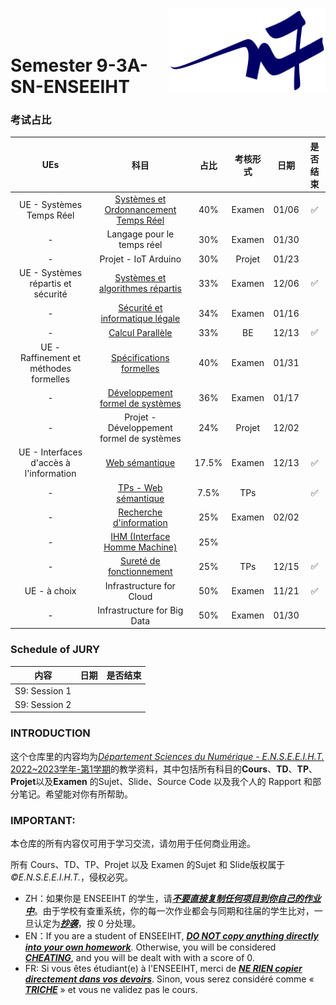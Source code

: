 <div class="logo"><img src="logon7.png" width="250px" align="right"></div>

<br>
<br>

# Semester 9-3A-SN-ENSEEIHT

### 考试占比
|UEs|科目|占比|考核形式|日期|是否结束|
|:----:|:----:|:----:|:----:|:----:|:----:|
|UE - Systèmes Temps Réel|[Systèmes et Ordonnancement Temps Réel](https://github.com/Dave0126/S9_3A_SN_ENSEEIHT/tree/master/UE%20-%20Syst%C3%A8mes%20Temps%20R%C3%A9el/Syst%C3%A8mes%20et%20Ordonnancement%20Temps%20R%C3%A9el)|40%|Examen|01/06|✅|
|-|Langage pour le temps réel|30%|Examen|01/30||
|-|Projet - IoT Arduino |30%|Projet|01/23||
|UE - Systèmes répartis et sécurité|[Systèmes et algorithmes répartis](https://github.com/Dave0126/S9_3A_SN_ENSEEIHT/tree/master/UE%20-%20Syst%C3%A8mes%20r%C3%A9partis%20et%20s%C3%A9curit%C3%A9/Syst%C3%A8mes%20r%C3%A9partis)|33%|Examen|12/06|✅|
|-|[Sécurité et informatique légale](https://github.com/Dave0126/S9_3A_SN_ENSEEIHT/tree/master/UE%20-%20Syst%C3%A8mes%20r%C3%A9partis%20et%20s%C3%A9curit%C3%A9/S%C3%A9curit%C3%A9%20et%20informatique%20l%C3%A9gale)|34%|Examen|01/16||
|-|[Calcul Parallèle](https://github.com/Dave0126/S9_3A_SN_ENSEEIHT/tree/master/UE%20-%20Syst%C3%A8mes%20r%C3%A9partis%20et%20s%C3%A9curit%C3%A9/Calcul%20Parall%C3%A8le)|33%|BE|12/13|✅|
|UE - Raffinement et méthodes formelles|[Spécifications formelles](https://github.com/Dave0126/S9_3A_SN_ENSEEIHT/tree/master/UE%20-%20Raffinement%20et%20m%C3%A9thodes%20formelles/Sp%C3%A9cifications%20Formelles)|40%|Examen|01/31||
|-|[Développement formel de systèmes](https://github.com/Dave0126/S9_3A_SN_ENSEEIHT/tree/master/UE%20-%20Raffinement%20et%20m%C3%A9thodes%20formelles/D%C3%A9veloppement%20formel%20de%20syst%C3%A8mes)|36%|Examen|01/17||
|-|Projet - Développement formel de systèmes|24%|Projet|12/02||
|UE - Interfaces d'accès à l'information|[Web sémantique](https://github.com/Dave0126/S9_3A_SN_ENSEEIHT/tree/master/UE%20-%20Interfaces%20d'acc%C3%A8s%20%C3%A0%20l'information/Web%20Semantic)|17.5%|Examen|12/13|✅|
|-|[TPs - Web sémantique](https://github.com/Dave0126/S9_3A_SN_ENSEEIHT/tree/master/UE%20-%20Interfaces%20d'acc%C3%A8s%20%C3%A0%20l'information/Web%20Semantic/TPs)|7.5%|TPs||✅|
|-|[Recherche d'information](https://github.com/Dave0126/S9_3A_SN_ENSEEIHT/tree/master/UE%20-%20Interfaces%20d'acc%C3%A8s%20%C3%A0%20l'information/Recherche%20d'information)|25%|Examen|02/02||
|-|[IHM (Interface Homme Machine)](https://github.com/Dave0126/S9_3A_SN_ENSEEIHT/tree/master/UE%20-%20Interfaces%20d'acc%C3%A8s%20%C3%A0%20l'information/IHM%20(Interface%20Homme%20Machine))|25%||||
|-|[Sureté de fonctionnement](https://github.com/Dave0126/S9_3A_SN_ENSEEIHT/tree/master/UE%20-%20Interfaces%20d'acc%C3%A8s%20%C3%A0%20l'information/Suret%C3%A9%20de%20fonctionnement)|25%|TPs|12/15|✅|
|UE - à choix|Infrastructure for Cloud|50%|Examen|11/21|✅|
|-|Infrastructure for Big Data|50%|Examen|01/30||

### Schedule of JURY
|内容|日期|是否结束|
|:----:|:----:|:----:|
|S9: Session 1|||
|S9: Session 2|||

### INTRODUCTION
这个仓库里的内容均为[*Département Sciences du Numérique - E.N.S.E.E.I.H.T.* 2022~2023学年-第1学期](http://formations.enseeiht.fr/fr/offre-de-formations/diplome-d-ingenieur-FC_DI/diplome-D/ingenieur-enseeiht-informatique-et-telecommunications-program-n7i5-171/ingenieur-enseeiht-informatique-et-telecommunications-3eme-annee-subprogram-n7i53-181/annee-3a-informatique-et-telecommunication-sn-NEEN/choix-de-parc-semestre-9-3a-info-et-telecom-sn-N9EN/semestre-9-sn-parcours-systemes-logiciels-N9ENAL.html)的教学资料，其中包括所有科目的**Cours**、**TD**、**TP**、**Projet**以及**Examen** 的Sujet、Slide、Source Code 以及我个人的 Rapport 和部分笔记。希望能对你有所帮助。


### IMPORTANT: 

本仓库的所有内容仅可用于学习交流，请勿用于任何商业用途。

所有 Cours、TD、TP、Projet 以及 Examen 的Sujet 和 Slide版权属于 *©E.N.S.E.E.I.H.T.*，侵权必究。

  * ZH：如果你是 ENSEEIHT 的学生，请<u>***不要直接复制任何项目到你自己的作业中***</u>。由于学校有查重系统，你的每一次作业都会与同期和往届的学生比对，一旦认定为<u>***抄袭***</u>，按 0 分处理。
  * EN：If you are a student of ENSEEIHT, <u>***DO NOT copy anything directly into your own homework***</u>. Otherwise, you will be considered <u>***CHEATING***</u>, and you will be dealt with with a score of 0.
  * FR: Si vous êtes étudiant(e) à l'ENSEEIHT, merci de <u>***NE RIEN copier directement dans vos devoirs***</u>. Sinon, vous serez considéré comme « <u>***TRICHE***</u> » et vous ne validez pas le cours.


